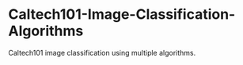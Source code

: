 # Caltech101-Image-Classification-Algorithms
 Caltech101 image classification using multiple algorithms.
